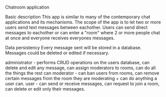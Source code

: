 Chatroom application

Basic description
This app is similar to many of the contemporary chat applications and its mechanisms. The scope of the app is to let two or more users send text messages between eachother. Users can send direct messages to eachother or can enter a "room" where 2 or more people chat at once and everyone receives everyones messages.

Data persistency
Every message sent will be stored in a database. Messages could be deleted or edited if necessary.

administrator - performs CRUD operations on the users database, can delete and edit any message, can assign moderators to rooms, can do all the things the rest can
moderator - can ban users from rooms, can remove certain messages from the room they are moderating + can do anything a user can.
user - can send or receive messages, can request to join a room, can delete or edit only their messages.